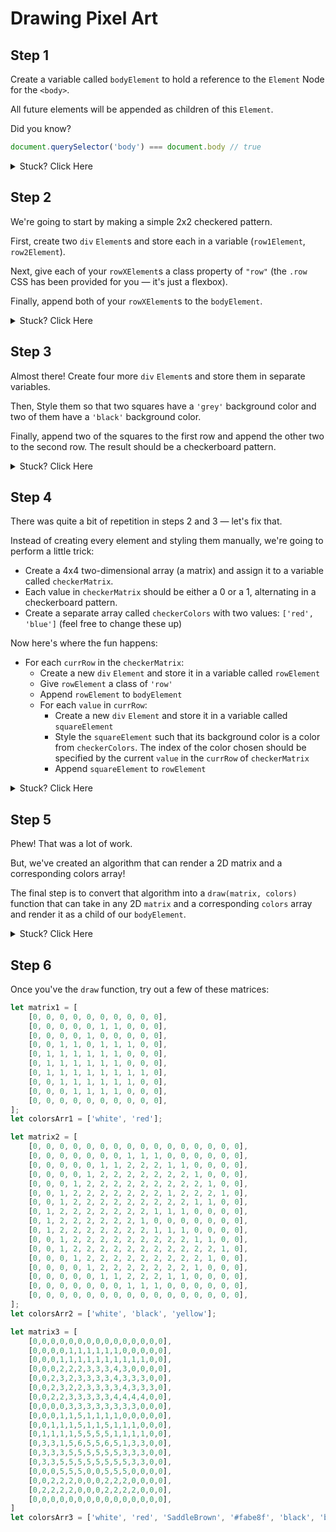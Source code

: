 # Drawing Pixel Art

## Step 1

Create a variable called `bodyElement` to hold a reference to the `Element` Node for the `<body>`.

All future elements will be appended as children of this `Element`.

Did you know?
```js
document.querySelector('body') === document.body // true
```

<details><summary>Stuck? Click Here</summary>

```js
let bodyElement = document.body;
// or...
let bodyElement = document.querySelector('body');
```

</details>

## Step 2

We're going to start by making a simple 2x2 checkered pattern.

First, create two `div` `Element`s and store each in a variable (`row1Element`, `row2Element`).

Next, give each of your `rowXElement`s a class property of `"row"` (the `.row` CSS has been provided for you — it's just a flexbox).

Finally, append both of your `rowXElement`s to the `bodyElement`.

<details><summary>Stuck? Click Here</summary>

```js
let row1Element = document.createElement("div");
let row2Element = document.createElement("div");
row1Element.setAttribute("class", "row");
row2Element.setAttribute("class", "row");

bodyElement.append(row1Element, row2Element);
```

</details>

## Step 3

Almost there! Create four more `div` `Element`s and store them in separate variables. 

Then, Style them so that two squares have a `'grey'` background color and two of them have a `'black'` background color. 

Finally, append two of the squares to the first row and append the other two to the second row. The result should be a checkerboard pattern.

<details><summary>Stuck? Click Here</summary>

```js
let square1Element = document.createElement("div")
let square2Element = document.createElement("div")
let square3Element = document.createElement("div")
let square4Element = document.createElement("div")
square1Element.style.background = 'grey';
square2Element.style.background = 'black';
square3Element.style.background = 'black';
square4Element.style.background = 'grey';

row1Element.append(square1Element, square2Element);
row2Element.append(square3Element, square4Element);
```

</details>

## Step 4

There was quite a bit of repetition in steps 2 and 3 — let's fix that.

Instead of creating every element and styling them manually, we're going to perform a little trick:
* Create a 4x4 two-dimensional array (a matrix) and assign it to a variable called `checkerMatrix`.
* Each value in `checkerMatrix` should be either a 0 or a 1, alternating in a checkerboard pattern.
* Create a separate array called `checkerColors` with two values: `['red', 'blue']` (feel free to change these up)

Now here's where the fun happens:
* For each `currRow` in the `checkerMatrix`:
    * Create a new `div` `Element` and store it in a variable called `rowElement`
    * Give `rowElement` a class of `'row'`
    * Append `rowElement` to `bodyElement`
    * For each `value` in `currRow`:
        * Create a new `div` `Element` and store it in a variable called `squareElement`
        * Style the `squareElement` such that its background color is a color from `checkerColors`. The index of the color chosen should be specified by the current `value` in the `currRow` of `checkerMatrix`
        * Append `squareElement` to `rowElement`

<details><summary>Stuck? Click Here</summary>

```js
let checkerMatrix = [
  [1, 0, 1, 0],
  [0, 1, 0, 1],
  [1, 0, 1, 0],
  [0, 1, 0, 1],
]
let checkerColors = ['red', 'blue']

checkerMatrix.forEach(currRow => {
  let rowElement = document.createElement("div");
  rowElement.setAttribute("class", 'row');
  bodyElement.append(rowElement);

  currRow.forEach(value => {
    let squareElement = document.createElement("div")
    squareElement.style.background = checkerColors[value];
    rowElement.append(squareElement);
  });
});
```

</details>

## Step 5

Phew! That was a lot of work.

But, we've created an algorithm that can render a 2D matrix and a corresponding colors array! 

The final step is to convert that algorithm into a `draw(matrix, colors)` function that can take in any 2D `matrix` and a corresponding `colors` array and render it as a child of our `bodyElement`.

<details><summary>Stuck? Click Here</summary>

```js
function draw(matrix, colors) {
    matrix.forEach(currRow => {
      let rowElement = document.createElement("div");
      rowElement.setAttribute("class", 'row');
      bodyElement.append(rowElement);
    
      currRow.forEach(value => {
        let squareElement = document.createElement("div")
        squareElement.style.background = colors[value];
        rowElement.append(squareElement);
      });
    });
}
```

</details>

## Step 6

Once you've the `draw` function, try out a few of these matrices:

```js
let matrix1 = [
    [0, 0, 0, 0, 0, 0, 0, 0, 0, 0],
    [0, 0, 0, 0, 0, 1, 1, 0, 0, 0],
    [0, 0, 0, 0, 1, 0, 0, 0, 0, 0],
    [0, 0, 1, 1, 0, 1, 1, 1, 0, 0],
    [0, 1, 1, 1, 1, 1, 1, 0, 0, 0],
    [0, 1, 1, 1, 1, 1, 1, 0, 0, 0],
    [0, 1, 1, 1, 1, 1, 1, 1, 1, 0],
    [0, 0, 1, 1, 1, 1, 1, 1, 0, 0],
    [0, 0, 0, 1, 1, 1, 1, 0, 0, 0],
    [0, 0, 0, 0, 0, 0, 0, 0, 0, 0],
];
let colorsArr1 = ['white', 'red'];

let matrix2 = [
    [0, 0, 0, 0, 0, 0, 0, 0, 0, 0, 0, 0, 0, 0, 0, 0],
    [0, 0, 0, 0, 0, 0, 0, 1, 1, 1, 0, 0, 0, 0, 0, 0],
    [0, 0, 0, 0, 0, 1, 1, 2, 2, 2, 1, 1, 0, 0, 0, 0],
    [0, 0, 0, 0, 1, 2, 2, 2, 2, 2, 2, 2, 1, 0, 0, 0],
    [0, 0, 0, 1, 2, 2, 2, 2, 2, 2, 2, 2, 2, 1, 0, 0],
    [0, 0, 1, 2, 2, 2, 2, 2, 2, 2, 1, 2, 2, 2, 1, 0],
    [0, 0, 1, 2, 2, 2, 2, 2, 2, 2, 2, 2, 1, 1, 0, 0],
    [0, 1, 2, 2, 2, 2, 2, 2, 2, 1, 1, 1, 0, 0, 0, 0],
    [0, 1, 2, 2, 2, 2, 2, 2, 1, 0, 0, 0, 0, 0, 0, 0],
    [0, 1, 2, 2, 2, 2, 2, 2, 2, 1, 1, 1, 0, 0, 0, 0],
    [0, 0, 1, 2, 2, 2, 2, 2, 2, 2, 2, 2, 1, 1, 0, 0],
    [0, 0, 1, 2, 2, 2, 2, 2, 2, 2, 2, 2, 2, 2, 1, 0],
    [0, 0, 0, 1, 2, 2, 2, 2, 2, 2, 2, 2, 2, 1, 0, 0],
    [0, 0, 0, 0, 1, 2, 2, 2, 2, 2, 2, 2, 1, 0, 0, 0],
    [0, 0, 0, 0, 0, 1, 1, 2, 2, 2, 1, 1, 0, 0, 0, 0],
    [0, 0, 0, 0, 0, 0, 0, 1, 1, 1, 0, 0, 0, 0, 0, 0],
    [0, 0, 0, 0, 0, 0, 0, 0, 0, 0, 0, 0, 0, 0, 0, 0],
];
let colorsArr2 = ['white', 'black', 'yellow'];

let matrix3 = [
    [0,0,0,0,0,0,0,0,0,0,0,0,0,0,0],
    [0,0,0,0,1,1,1,1,1,1,0,0,0,0,0],
    [0,0,0,1,1,1,1,1,1,1,1,1,1,0,0],
    [0,0,0,2,2,2,3,3,3,4,3,0,0,0,0],
    [0,0,2,3,2,3,3,3,3,4,3,3,3,0,0],
    [0,0,2,3,2,2,3,3,3,3,4,3,3,3,0],
    [0,0,2,2,3,3,3,3,3,4,4,4,4,0,0],
    [0,0,0,0,3,3,3,3,3,3,3,3,0,0,0],
    [0,0,0,1,1,5,1,1,1,1,0,0,0,0,0],
    [0,0,1,1,1,5,1,1,5,1,1,1,0,0,0],
    [0,1,1,1,1,5,5,5,5,1,1,1,1,0,0],
    [0,3,3,1,5,6,5,5,6,5,1,3,3,0,0],
    [0,3,3,3,5,5,5,5,5,5,3,3,3,0,0],
    [0,3,3,5,5,5,5,5,5,5,5,3,3,0,0],
    [0,0,0,5,5,5,0,0,5,5,5,0,0,0,0],
    [0,0,2,2,2,0,0,0,2,2,2,0,0,0,0],
    [0,2,2,2,2,0,0,0,2,2,2,2,0,0,0],
    [0,0,0,0,0,0,0,0,0,0,0,0,0,0,0],
]
let colorsArr3 = ['white', 'red', 'SaddleBrown', '#fabe8f', 'black', 'blue', 'yellow']
```

